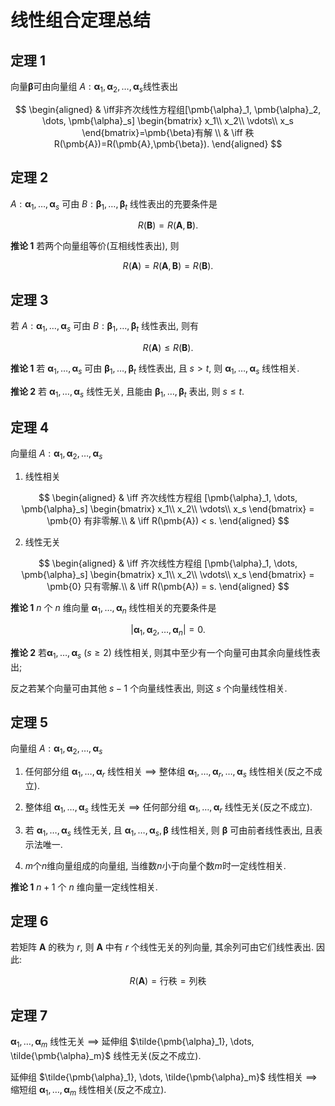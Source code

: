 # 线性组合定理总结

## **定理 1**

向量$\pmb{\beta}$可由向量组 $A:\pmb{\alpha}_1, \pmb{\alpha}_2, \dots, \pmb{\alpha}_s$线性表出

$$
\begin{aligned}
	& \iff非齐次线性方程组[\pmb{\alpha}_1, \pmb{\alpha}_2, \dots, \pmb{\alpha}_s]
	\begin{bmatrix}
		x_1\\
		x_2\\
		\vdots\\
		x_s
	\end{bmatrix}=\pmb{\beta}有解 \\
	& \iff 秩R(\pmb{A})=R(\pmb{A},\pmb{\beta}).
\end{aligned}
$$

## **定理 2**

$A:\pmb{\alpha}_1, \dots, \pmb{\alpha}_s$ 可由
$B:\pmb{\beta}_1, \dots, \pmb{\beta}_t$ 线性表出的充要条件是

$$
R(\pmb{B})=R(\pmb{A},\pmb{B}).
$$

**推论 1**
若两个向量组等价(互相线性表出), 则

$$
R(\pmb{A})=R(\pmb{A},\pmb{B})= R(\pmb{B}).
$$

## **定理 3**

若 $A:\pmb{\alpha}_1, \dots, \pmb{\alpha}_s$ 可由
$B:\pmb{\beta}_1, \dots, \pmb{\beta}_t$ 线性表出, 则有

$$
R(\pmb{A}) \leqslant R(\pmb{B}).
$$

**推论 1**
若 $\pmb{\alpha}_1, \dots, \pmb{\alpha}_s$ 可由 $\pmb{\beta}_1, \dots, \pmb{\beta}_t$ 线性表出, 且 $s > t$,
则 $\pmb{\alpha}_1, \dots, \pmb{\alpha}_s$ 线性相关.

**推论 2**
若 $\pmb{\alpha}_1, \dots, \pmb{\alpha}_s$ 线性无关, 且能由 $\pmb{\beta}_1, \dots, \pmb{\beta}_t$ 表出, 则 $s \leqslant t$.

## **定理 4**

向量组 $A:\pmb{\alpha}_1, \pmb{\alpha}_2, \dots, \pmb{\alpha}_s$

1. 线性相关

$$
\begin{aligned}
	& \iff 齐次线性方程组
	[\pmb{\alpha}_1, \dots, \pmb{\alpha}_s]
	\begin{bmatrix}
		x_1\\
		x_2\\
		\vdots\\
		x_s
	\end{bmatrix} = \pmb{0}
	有非零解.\\
	& \iff R(\pmb{A}) < s.
\end{aligned}
$$

2. 线性无关

$$
\begin{aligned}
	& \iff 齐次线性方程组
	[\pmb{\alpha}_1, \dots, \pmb{\alpha}_s]
	\begin{bmatrix}
		x_1\\
		x_2\\
		\vdots\\
		x_s
	\end{bmatrix} = \pmb{0}
	只有零解.\\
	& \iff R(\pmb{A}) = s.
\end{aligned}
$$

**推论 1**
$n$ 个 $n$ 维向量 $\pmb{\alpha}_1, \dots, \pmb{\alpha}_n$ 线性相关的充要条件是

$$
|\pmb{\alpha}_1, \pmb{\alpha}_2, \dots, \pmb{\alpha}_n| = 0.
$$

**推论 2**
若$\pmb{\alpha}_1, \dots, \pmb{\alpha}_s\ (s \geqslant 2)$ 线性相关,
则其中至少有一个向量可由其余向量线性表出;

反之若某个向量可由其他 $s-1$ 个向量线性表出, 则这 $s$ 个向量线性相关.

## **定理 5**

向量组 $A:\pmb{\alpha}_1, \pmb{\alpha}_2, \dots, \pmb{\alpha}_s$

1. 任何部分组 $\pmb{\alpha}_1, \dots, \pmb{\alpha}_r$ 线性相关
   $\implies$ 整体组 $\pmb{\alpha}_1, \dots, \pmb{\alpha}_r, \dots, \pmb{\alpha}_s$ 线性相关(反之不成立).

2. 整体组 $\pmb{\alpha}_1, \dots, \pmb{\alpha}_s$ 线性无关
   $\implies$ 任何部分组 $\pmb{\alpha}_1, \dots, \pmb{\alpha}_r$ 线性无关(反之不成立).

3. 若 $\pmb{\alpha}_1, \dots, \pmb{\alpha}_s$ 线性无关, 且
   $\pmb{\alpha}_1, \dots, \pmb{\alpha}_s, \pmb{\beta}$ 线性相关, 则
   $\pmb{\beta}$ 可由前者线性表出, 且表示法唯一.

4. $m$个$n$维向量组成的向量组, 当维数$n$小于向量个数$m$时一定线性相关.

**推论 1**
$n+1$ 个 $n$ 维向量一定线性相关.

## **定理 6**

若矩阵 $\pmb{A}$ 的秩为 $r$, 则 $\pmb{A}$ 中有 $r$ 个线性无关的列向量, 其余列可由它们线性表出.
因此:

$$
R(\pmb{A}) = \text{行秩} = \text{列秩}
$$

## **定理 7**

$\pmb{\alpha}_1, \dots, \pmb{\alpha}_m$ 线性无关
$\implies$ 延伸组 $\tilde{\pmb{\alpha}_1}, \dots, \tilde{\pmb{\alpha}_m}$ 线性无关(反之不成立).

延伸组 $\tilde{\pmb{\alpha}_1}, \dots, \tilde{\pmb{\alpha}_m}$ 线性相关
$\implies$ 缩短组 $\pmb{\alpha}_1, \dots, \pmb{\alpha}_m$ 线性相关(反之不成立).
